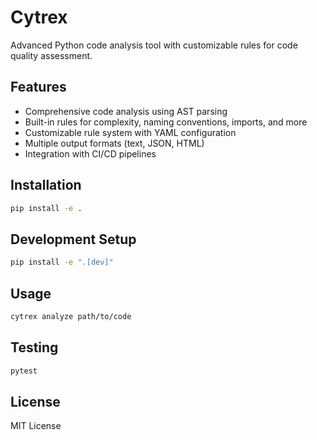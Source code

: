 # Cytrex

Advanced Python code analysis tool with customizable rules for code quality assessment.

## Features

- Comprehensive code analysis using AST parsing
- Built-in rules for complexity, naming conventions, imports, and more
- Customizable rule system with YAML configuration
- Multiple output formats (text, JSON, HTML)
- Integration with CI/CD pipelines

## Installation

```bash
pip install -e .
```

## Development Setup

```bash
pip install -e ".[dev]"
```

## Usage

```bash
cytrex analyze path/to/code
```

## Testing

```bash
pytest
```

## License

MIT License
